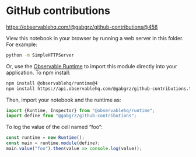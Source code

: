 # GitHub contributions

https://observablehq.com/@gabgrz/github-contributions@456

View this notebook in your browser by running a web server in this folder. For
example:

~~~sh
python -m SimpleHTTPServer
~~~

Or, use the [Observable Runtime](https://github.com/observablehq/runtime) to
import this module directly into your application. To npm install:

~~~sh
npm install @observablehq/runtime@4
npm install https://api.observablehq.com/@gabgrz/github-contributions.tgz?v=3
~~~

Then, import your notebook and the runtime as:

~~~js
import {Runtime, Inspector} from "@observablehq/runtime";
import define from "@gabgrz/github-contributions";
~~~

To log the value of the cell named “foo”:

~~~js
const runtime = new Runtime();
const main = runtime.module(define);
main.value("foo").then(value => console.log(value));
~~~
